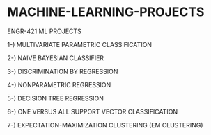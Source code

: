 # MACHINE-LEARNING-PROJECTS
ENGR-421 ML PROJECTS


1-) MULTIVARIATE PARAMETRIC CLASSIFICATION 

2-) NAIVE BAYESIAN CLASSIFIER

3-) DISCRIMINATION BY REGRESSION

4-) NONPARAMETRIC REGRESSION

5-) DECISION TREE REGRESSION

6-) ONE VERSUS ALL SUPPORT VECTOR CLASSIFICATION

7-) EXPECTATION-MAXIMIZATION CLUSTERING (EM CLUSTERING)
